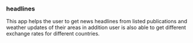 ### headlines
This app helps the user to get news headlines from listed publications
and weather updates of their areas in addition user is also able to get different exchange rates for different countries.
